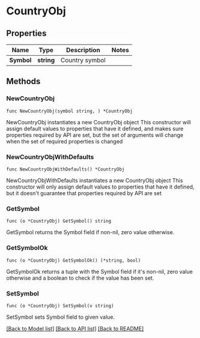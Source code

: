 # CountryObj

## Properties

Name | Type | Description | Notes
------------ | ------------- | ------------- | -------------
**Symbol** | **string** | Country symbol | 

## Methods

### NewCountryObj

`func NewCountryObj(symbol string, ) *CountryObj`

NewCountryObj instantiates a new CountryObj object
This constructor will assign default values to properties that have it defined,
and makes sure properties required by API are set, but the set of arguments
will change when the set of required properties is changed

### NewCountryObjWithDefaults

`func NewCountryObjWithDefaults() *CountryObj`

NewCountryObjWithDefaults instantiates a new CountryObj object
This constructor will only assign default values to properties that have it defined,
but it doesn't guarantee that properties required by API are set

### GetSymbol

`func (o *CountryObj) GetSymbol() string`

GetSymbol returns the Symbol field if non-nil, zero value otherwise.

### GetSymbolOk

`func (o *CountryObj) GetSymbolOk() (*string, bool)`

GetSymbolOk returns a tuple with the Symbol field if it's non-nil, zero value otherwise
and a boolean to check if the value has been set.

### SetSymbol

`func (o *CountryObj) SetSymbol(v string)`

SetSymbol sets Symbol field to given value.



[[Back to Model list]](../README.md#documentation-for-models) [[Back to API list]](../README.md#documentation-for-api-endpoints) [[Back to README]](../README.md)



